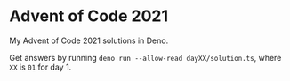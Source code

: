 # Advent of Code 2021

My Advent of Code 2021 solutions in Deno.

Get answers by running `deno run --allow-read dayXX/solution.ts`, where `XX` is `01` for day 1.
